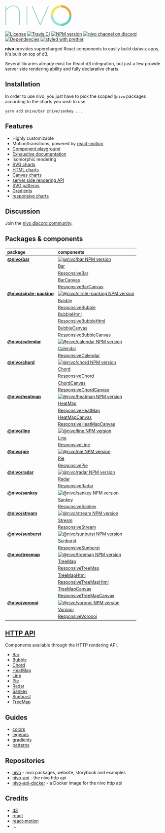 <img alt="nivo" src="https://raw.githubusercontent.com/plouc/nivo/master/nivo.png" width="216" height="68"/>

[![License][license-image]][license-url]
[![Travis CI][travis-image]][travis-url]
[![NPM version][npm-image]][npm-url]
[![nivo channel on discord](https://img.shields.io/badge/discord-nivo-61dafb.svg?style=flat-square)](https://discord.gg/n7Ft74f)
[![Dependencies][gemnasium-image]][gemnasium-url]
[![styled with prettier][prettier-image]][prettier-url]

**nivo** provides supercharged React components to easily build dataviz apps,
it's built on top of d3.

Several libraries already exist for React d3 integration,
but just a few provide server side rendering ability and fully declarative charts.

## Installation

In order to use nivo, you just have to pick the scoped `@nivo` packages according to the charts you wish to use.

```
yarn add @nivo/bar @nivo/sankey ...
```

## Features

* Highly customizable
* Motion/transitions, powered by [react-motion](https://github.com/chenglou/react-motion)
* [Component playground](http://nivo.rocks)
* [Exhaustive documentation](http://nivo.rocks)
* Isomorphic rendering
* [SVG charts](http://nivo.rocks/#/components?filter=svg)
* [HTML charts](http://nivo.rocks/#/components?filter=html)
* [Canvas charts](http://nivo.rocks/#/components?filter=canvas)
* [server side rendering API](https://github.com/plouc/nivo-api)
* [SVG patterns](http://nivo.rocks/#/guides/patterns)
* [Gradients](http://nivo.rocks/#/guides/gradients)
* [responsive charts](http://nivo.rocks/#/components?q=responsive)

## Discussion

Join the [nivo discord community](https://discord.gg/n7Ft74f).

## Packages & components

| package                                                                                            | components                                                                                                                                                         |
| :------------------------------------------------------------------------------------------------- | :----------------------------------------------------------------------------------------------------------------------------------------------------------------- |
| [**@nivo/bar**](https://github.com/plouc/nivo/tree/master/packages/nivo-bar)                       | [![@nivo/bar NPM version](https://img.shields.io/npm/v/@nivo/bar.svg?style=flat-square)](https://www.npmjs.com/package/@nivo/bar)                                  |
|                                                                                                    | [Bar](http://nivo.rocks/#/bar)                                                                                                                                     |
|                                                                                                    | [ResponsiveBar](http://nivo.rocks/#/bar)                                                                                                                           |
|                                                                                                    | [BarCanvas](http://nivo.rocks/#/bar/canvas)                                                                                                                        |
|                                                                                                    | [ResponsiveBarCanvas](http://nivo.rocks/#/bar/canvas)                                                                                                              |
| [**@nivo/circle-packing**](https://github.com/plouc/nivo/tree/master/packages/nivo-circle-packing) | [![@nivo/circle-packing NPM version](https://img.shields.io/npm/v/@nivo/circle-packing.svg?style=flat-square)](https://www.npmjs.com/package/@nivo/circle-packing) |
|                                                                                                    | [Bubble](http://nivo.rocks/#/bubble)                                                                                                                               |
|                                                                                                    | [ResponsiveBubble](http://nivo.rocks/#/bubble)                                                                                                                     |
|                                                                                                    | [BubbleHtml](http://nivo.rocks/#/bubble/html)                                                                                                                      |
|                                                                                                    | [ResponsiveBubbleHtml](http://nivo.rocks/#/bubble/html)                                                                                                            |
|                                                                                                    | [BubbleCanvas](http://nivo.rocks/#/bubble/canvas)                                                                                                                  |
|                                                                                                    | [ResponsiveBubbleCanvas](http://nivo.rocks/#/bubble/canvas)                                                                                                        |
| [**@nivo/calendar**](https://github.com/plouc/nivo/tree/master/packages/nivo-calendar)             | [![@nivo/calendar NPM version](https://img.shields.io/npm/v/@nivo/calendar.svg?style=flat-square)](https://www.npmjs.com/package/@nivo/calendar)                   |
|                                                                                                    | [Calendar](http://nivo.rocks/#/calendar)                                                                                                                           |
|                                                                                                    | [ResponsiveCalendar](http://nivo.rocks/#/calendar)                                                                                                                 |
| [**@nivo/chord**](https://github.com/plouc/nivo/tree/master/packages/nivo-chord)                   | [![@nivo/chord NPM version](https://img.shields.io/npm/v/@nivo/chord.svg?style=flat-square)](https://www.npmjs.com/package/@nivo/chord)                            |
|                                                                                                    | [Chord](http://nivo.rocks/#/chord)                                                                                                                                 |
|                                                                                                    | [ResponsiveChord](http://nivo.rocks/#/chord)                                                                                                                       |
|                                                                                                    | [ChordCanvas](http://nivo.rocks/#/chord/canvas)                                                                                                                    |
|                                                                                                    | [ResponsiveChordCanvas](http://nivo.rocks/#/chord/canvas)                                                                                                          |
| [**@nivo/heatmap**](https://github.com/plouc/nivo/tree/master/packages/nivo-heatmap)               | [![@nivo/heatmap NPM version](https://img.shields.io/npm/v/@nivo/heatmap.svg?style=flat-square)](https://www.npmjs.com/package/@nivo/heatmap)                      |
|                                                                                                    | [HeatMap](http://nivo.rocks/#/heatmap)                                                                                                                             |
|                                                                                                    | [ResponsiveHeatMap](http://nivo.rocks/#/heatmap)                                                                                                                   |
|                                                                                                    | [HeatMapCanvas](http://nivo.rocks/#/heatmap/canvas)                                                                                                                |
|                                                                                                    | [ResponsiveHeatMapCanvas](http://nivo.rocks/#/heatmap/canvas)                                                                                                      |
| [**@nivo/line**](https://github.com/plouc/nivo/tree/master/packages/nivo-line)                     | [![@nivo/line NPM version](https://img.shields.io/npm/v/@nivo/line.svg?style=flat-square)](https://www.npmjs.com/package/@nivo/line)                               |
|                                                                                                    | [Line](http://nivo.rocks/#/line)                                                                                                                                   |
|                                                                                                    | [ResponsiveLine](http://nivo.rocks/#/line)                                                                                                                         |
| [**@nivo/pie**](https://github.com/plouc/nivo/tree/master/packages/nivo-pie)                       | [![@nivo/pie NPM version](https://img.shields.io/npm/v/@nivo/pie.svg?style=flat-square)](https://www.npmjs.com/package/@nivo/pie)                                  |
|                                                                                                    | [Pie](http://nivo.rocks/#/pie)                                                                                                                                     |
|                                                                                                    | [ResponsivePie](http://nivo.rocks/#/pie)                                                                                                                           |
| [**@nivo/radar**](https://github.com/plouc/nivo/tree/master/packages/nivo-radar)                   | [![@nivo/radar NPM version](https://img.shields.io/npm/v/@nivo/radar.svg?style=flat-square)](https://www.npmjs.com/package/@nivo/radar)                            |
|                                                                                                    | [Radar](http://nivo.rocks/#/radar)                                                                                                                                 |
|                                                                                                    | [ResponsiveRadar](http://nivo.rocks/#/radar)                                                                                                                       |
| [**@nivo/sankey**](https://github.com/plouc/nivo/tree/master/packages/nivo-sankey)                 | [![@nivo/sankey NPM version](https://img.shields.io/npm/v/@nivo/sankey.svg?style=flat-square)](https://www.npmjs.com/package/@nivo/sankey)                         |
|                                                                                                    | [Sankey](http://nivo.rocks/#/sankey)                                                                                                                               |
|                                                                                                    | [ResponsiveSankey](http://nivo.rocks/#/sankey)                                                                                                                     |
| [**@nivo/stream**](https://github.com/plouc/nivo/tree/master/packages/nivo-stream)                 | [![@nivo/stream NPM version](https://img.shields.io/npm/v/@nivo/stream.svg?style=flat-square)](https://www.npmjs.com/package/@nivo/stream)                         |
|                                                                                                    | [Stream](http://nivo.rocks/#/stream)                                                                                                                               |
|                                                                                                    | [ResponsiveStream](http://nivo.rocks/#/stream)                                                                                                                     |
| [**@nivo/sunburst**](https://github.com/plouc/nivo/tree/master/packages/nivo-sunburst)             | [![@nivo/sunburst NPM version](https://img.shields.io/npm/v/@nivo/sunburst.svg?style=flat-square)](https://www.npmjs.com/package/@nivo/sunburst)                   |
|                                                                                                    | [Sunburst](http://nivo.rocks/#/sunburst)                                                                                                                           |
|                                                                                                    | [ResponsiveSunburst](http://nivo.rocks/#/sunburst)                                                                                                                 |
| [**@nivo/treemap**](https://github.com/plouc/nivo/tree/master/packages/nivo-treemap)               | [![@nivo/treemap NPM version](https://img.shields.io/npm/v/@nivo/treemap.svg?style=flat-square)](https://www.npmjs.com/package/@nivo/treemap)                      |
|                                                                                                    | [TreeMap](http://nivo.rocks/#/treemap)                                                                                                                             |
|                                                                                                    | [ResponsiveTreeMap](http://nivo.rocks/#/treemap)                                                                                                                   |
|                                                                                                    | [TreeMapHtml](http://nivo.rocks/#/treemap/html)                                                                                                                    |
|                                                                                                    | [ResponsiveTreeMapHtml](http://nivo.rocks/#/treemap/html)                                                                                                          |
|                                                                                                    | [TreeMapCanvas](http://nivo.rocks/#/treemap/canvas)                                                                                                                |
|                                                                                                    | [ResponsiveTreeMapCanvas](http://nivo.rocks/#/treemap/canvas)                                                                                                      |
| [**@nivo/voronoi**](https://github.com/plouc/nivo/tree/master/packages/nivo-voronoi)               | [![@nivo/voronoi NPM version](https://img.shields.io/npm/v/@nivo/voronoi.svg?style=flat-square)](https://www.npmjs.com/package/@nivo/voronoi)                      |
|                                                                                                    | [Voronoi](http://nivo.rocks/#/voronoi)                                                                                                                             |
|                                                                                                    | [ResponsiveVoronoi](http://nivo.rocks/#/voronoi)                                                                                                                   |

## [HTTP API](https://github.com/plouc/nivo-api)

Components available through the HTTP rendering API.

* [Bar](https://nivo-api.herokuapp.com/samples/bar.svg)
* [Bubble](https://nivo-api.herokuapp.com/samples/bubble.svg)
* [Chord](https://nivo-api.herokuapp.com/samples/chord.svg)
* [HeatMap](https://nivo-api.herokuapp.com/samples/heatmap.svg)
* [Line](https://nivo-api.herokuapp.com/samples/line.svg)
* [Pie](https://nivo-api.herokuapp.com/samples/pie.svg)
* [Radar](https://nivo-api.herokuapp.com/samples/radar.svg)
* [Sankey](https://nivo-api.herokuapp.com/samples/sankey.svg)
* [Sunburst](https://nivo-api.herokuapp.com/samples/sunburst.svg)
* [TreeMap](https://nivo-api.herokuapp.com/samples/treemap.svg)

## Guides

* [colors](http://nivo.rocks/#/guides/colors)
* [legends](http://nivo.rocks/#/guides/legends)
* [gradients](http://nivo.rocks/#/guides/gradients)
* [patterns](http://nivo.rocks/#/guides/patterns)

## Repositories

* [nivo](https://github.com/plouc/nivo) - nivo packages, website, storybook and examples
* [nivo-api](https://github.com/plouc/nivo-api) - the nivo http api
* [nivo-api-docker](https://github.com/plouc/nivo-api-docker) - a Docker image for the nivo http api

## Credits

* [d3](https://d3js.org/)
* [react](https://facebook.github.io/react/)
* [react-motion](https://github.com/chenglou/react-motion)
* …

[license-image]: https://img.shields.io/github/license/plouc/nivo.svg?style=flat-square
[license-url]: https://github.com/plouc/nivo/blob/master/LICENSE.md
[npm-image]: https://img.shields.io/npm/v/@nivo/core.svg?style=flat-square
[npm-url]: https://www.npmjs.com/~nivo
[travis-image]: https://img.shields.io/travis/plouc/nivo.svg?style=flat-square
[travis-url]: https://travis-ci.org/plouc/nivo
[prettier-image]: https://img.shields.io/badge/styled_with-prettier-ff69b4.svg?style=flat-square
[prettier-url]: https://github.com/prettier/prettier
[gemnasium-image]: https://img.shields.io/gemnasium/plouc/nivo.svg?style=flat-square
[gemnasium-url]: https://gemnasium.com/plouc/nivo
